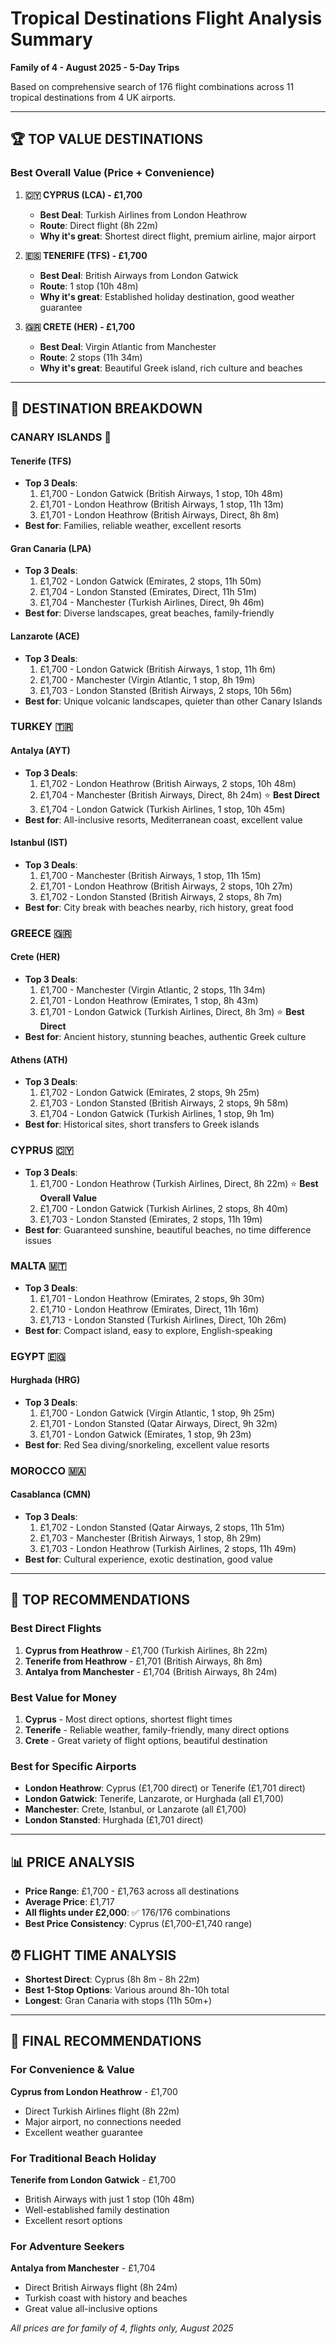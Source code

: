 # Tropical Destinations Flight Analysis Summary
**Family of 4 - August 2025 - 5-Day Trips**

Based on comprehensive search of 176 flight combinations across 11 tropical destinations from 4 UK airports.

---

## 🏆 TOP VALUE DESTINATIONS

### **Best Overall Value (Price + Convenience)**

1. **🇨🇾 CYPRUS (LCA) - £1,700**
   - **Best Deal**: Turkish Airlines from London Heathrow
   - **Route**: Direct flight (8h 22m)
   - **Why it's great**: Shortest direct flight, premium airline, major airport

2. **🇪🇸 TENERIFE (TFS) - £1,700**
   - **Best Deal**: British Airways from London Gatwick
   - **Route**: 1 stop (10h 48m)
   - **Why it's great**: Established holiday destination, good weather guarantee

3. **🇬🇷 CRETE (HER) - £1,700**
   - **Best Deal**: Virgin Atlantic from Manchester
   - **Route**: 2 stops (11h 34m)
   - **Why it's great**: Beautiful Greek island, rich culture and beaches

---

## 📍 DESTINATION BREAKDOWN

### **CANARY ISLANDS** 🌴

#### **Tenerife (TFS)**
- **Top 3 Deals**:
  1. £1,700 - London Gatwick (British Airways, 1 stop, 10h 48m)
  2. £1,701 - London Heathrow (British Airways, 1 stop, 11h 13m)
  3. £1,701 - London Heathrow (British Airways, Direct, 8h 8m)
- **Best for**: Families, reliable weather, excellent resorts

#### **Gran Canaria (LPA)**
- **Top 3 Deals**:
  1. £1,702 - London Gatwick (Emirates, 2 stops, 11h 50m)
  2. £1,704 - London Stansted (Emirates, Direct, 11h 51m)
  3. £1,704 - Manchester (Turkish Airlines, Direct, 9h 46m)
- **Best for**: Diverse landscapes, great beaches, family-friendly

#### **Lanzarote (ACE)**
- **Top 3 Deals**:
  1. £1,700 - London Gatwick (British Airways, 1 stop, 11h 6m)
  2. £1,700 - Manchester (Virgin Atlantic, 1 stop, 8h 19m)
  3. £1,703 - London Stansted (British Airways, 2 stops, 10h 56m)
- **Best for**: Unique volcanic landscapes, quieter than other Canary Islands

### **TURKEY** 🇹🇷

#### **Antalya (AYT)**
- **Top 3 Deals**:
  1. £1,702 - London Heathrow (British Airways, 2 stops, 10h 48m)
  2. £1,704 - Manchester (British Airways, Direct, 8h 24m) ⭐ **Best Direct**
  3. £1,704 - London Gatwick (Turkish Airlines, 1 stop, 10h 45m)
- **Best for**: All-inclusive resorts, Mediterranean coast, excellent value

#### **Istanbul (IST)**
- **Top 3 Deals**:
  1. £1,700 - Manchester (British Airways, 1 stop, 11h 15m)
  2. £1,701 - London Heathrow (British Airways, 2 stops, 10h 27m)
  3. £1,702 - London Stansted (British Airways, 2 stops, 8h 7m)
- **Best for**: City break with beaches nearby, rich history, great food

### **GREECE** 🇬🇷

#### **Crete (HER)**
- **Top 3 Deals**:
  1. £1,700 - Manchester (Virgin Atlantic, 2 stops, 11h 34m)
  2. £1,701 - London Heathrow (Emirates, 1 stop, 8h 43m)
  3. £1,701 - London Gatwick (Turkish Airlines, Direct, 8h 3m) ⭐ **Best Direct**
- **Best for**: Ancient history, stunning beaches, authentic Greek culture

#### **Athens (ATH)**
- **Top 3 Deals**:
  1. £1,702 - London Gatwick (Emirates, 2 stops, 9h 25m)
  2. £1,703 - London Stansted (British Airways, 2 stops, 9h 58m)
  3. £1,704 - London Gatwick (Turkish Airlines, 1 stop, 9h 1m)
- **Best for**: Historical sites, short transfers to Greek islands

### **CYPRUS** 🇨🇾
- **Top 3 Deals**:
  1. £1,700 - London Heathrow (Turkish Airlines, Direct, 8h 22m) ⭐ **Best Overall Value**
  2. £1,700 - London Gatwick (Turkish Airlines, 2 stops, 8h 40m)
  3. £1,703 - London Stansted (Emirates, 2 stops, 11h 19m)
- **Best for**: Guaranteed sunshine, beautiful beaches, no time difference issues

### **MALTA** 🇲🇹
- **Top 3 Deals**:
  1. £1,701 - London Heathrow (Emirates, 2 stops, 9h 30m)
  2. £1,710 - London Heathrow (Emirates, Direct, 11h 16m)
  3. £1,713 - London Stansted (Turkish Airlines, Direct, 10h 26m)
- **Best for**: Compact island, easy to explore, English-speaking

### **EGYPT** 🇪🇬

#### **Hurghada (HRG)**
- **Top 3 Deals**:
  1. £1,700 - London Gatwick (Virgin Atlantic, 1 stop, 9h 25m)
  2. £1,701 - London Stansted (Qatar Airways, Direct, 9h 32m)
  3. £1,701 - London Gatwick (Emirates, 1 stop, 9h 23m)
- **Best for**: Red Sea diving/snorkeling, excellent value resorts

### **MOROCCO** 🇲🇦

#### **Casablanca (CMN)**
- **Top 3 Deals**:
  1. £1,702 - London Stansted (Qatar Airways, 2 stops, 11h 51m)
  2. £1,703 - Manchester (British Airways, 1 stop, 8h 29m)
  3. £1,703 - London Heathrow (Turkish Airlines, 2 stops, 11h 49m)
- **Best for**: Cultural experience, exotic destination, good value

---

## 🚨 **TOP RECOMMENDATIONS**

### **Best Direct Flights**
1. **Cyprus from Heathrow** - £1,700 (Turkish Airlines, 8h 22m)
2. **Tenerife from Heathrow** - £1,701 (British Airways, 8h 8m)
3. **Antalya from Manchester** - £1,704 (British Airways, 8h 24m)

### **Best Value for Money**
1. **Cyprus** - Most direct options, shortest flight times
2. **Tenerife** - Reliable weather, family-friendly, many direct options
3. **Crete** - Great variety of flight options, beautiful destination

### **Best for Specific Airports**
- **London Heathrow**: Cyprus (£1,700 direct) or Tenerife (£1,701 direct)
- **London Gatwick**: Tenerife, Lanzarote, or Hurghada (all £1,700)
- **Manchester**: Crete, Istanbul, or Lanzarote (all £1,700)
- **London Stansted**: Hurghada (£1,701 direct)

---

## 📊 **PRICE ANALYSIS**

- **Price Range**: £1,700 - £1,763 across all destinations
- **Average Price**: £1,717
- **All flights under £2,000**: ✅ 176/176 combinations
- **Best Price Consistency**: Cyprus (£1,700-£1,740 range)

## ⏰ **FLIGHT TIME ANALYSIS**

- **Shortest Direct**: Cyprus (8h 8m - 8h 22m)
- **Best 1-Stop Options**: Various around 8h-10h total
- **Longest**: Gran Canaria with stops (11h 50m+)

---

## 🎯 **FINAL RECOMMENDATIONS**

### **For Convenience & Value**
**Cyprus from London Heathrow** - £1,700
- Direct Turkish Airlines flight (8h 22m)
- Major airport, no connections needed
- Excellent weather guarantee

### **For Traditional Beach Holiday**
**Tenerife from London Gatwick** - £1,700
- British Airways with just 1 stop (10h 48m)
- Well-established family destination
- Excellent resort options

### **For Adventure Seekers**
**Antalya from Manchester** - £1,704
- Direct British Airways flight (8h 24m)
- Turkish coast with history and beaches
- Great value all-inclusive options

*All prices are for family of 4, flights only, August 2025*